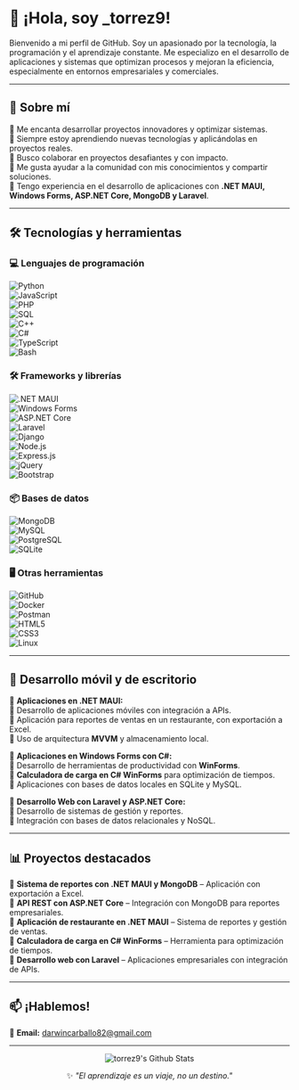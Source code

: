 # 👋 ¡Hola, soy _torrez9!  

Bienvenido a mi perfil de GitHub. Soy un apasionado por la tecnología, la programación y el aprendizaje constante. Me especializo en el desarrollo de aplicaciones y sistemas que optimizan procesos y mejoran la eficiencia, especialmente en entornos empresariales y comerciales.  

---

## 🚀 Sobre mí  
🔹 Me encanta desarrollar proyectos innovadores y optimizar sistemas.  
🔹 Siempre estoy aprendiendo nuevas tecnologías y aplicándolas en proyectos reales.  
🔹 Busco colaborar en proyectos desafiantes y con impacto.  
🔹 Me gusta ayudar a la comunidad con mis conocimientos y compartir soluciones.  
🔹 Tengo experiencia en el desarrollo de aplicaciones con **.NET MAUI, Windows Forms, ASP.NET Core, MongoDB y Laravel**.  

---

## 🛠️ Tecnologías y herramientas  

### 💻 Lenguajes de programación  
![Python](https://img.shields.io/badge/Python-3776AB?style=for-the-badge&logo=python&logoColor=white)  
![JavaScript](https://img.shields.io/badge/JavaScript-F7DF1E?style=for-the-badge&logo=javascript&logoColor=black)  
![PHP](https://img.shields.io/badge/PHP-777BB4?style=for-the-badge&logo=php&logoColor=white)  
![SQL](https://img.shields.io/badge/SQL-4479A1?style=for-the-badge&logo=postgresql&logoColor=white)  
![C++](https://img.shields.io/badge/C++-00599C?style=for-the-badge&logo=c%2B%2B&logoColor=white)  
![C#](https://img.shields.io/badge/C%23-239120?style=for-the-badge&logo=c-sharp&logoColor=white)  
![TypeScript](https://img.shields.io/badge/TypeScript-3178C6?style=for-the-badge&logo=typescript&logoColor=white)  
![Bash](https://img.shields.io/badge/Bash-4EAA25?style=for-the-badge&logo=gnubash&logoColor=white)  

### 🛠️ Frameworks y librerías  
![.NET MAUI](https://img.shields.io/badge/.NET_MAUI-512BD4?style=for-the-badge&logo=dotnet&logoColor=white)  
![Windows Forms](https://img.shields.io/badge/WinForms-0078D4?style=for-the-badge&logo=windows&logoColor=white)  
![ASP.NET Core](https://img.shields.io/badge/ASP.NET_Core-5C2D91?style=for-the-badge&logo=dotnet&logoColor=white)  
![Laravel](https://img.shields.io/badge/Laravel-FF2D20?style=for-the-badge&logo=laravel&logoColor=white)  
![Django](https://img.shields.io/badge/Django-092E20?style=for-the-badge&logo=django&logoColor=white)  
![Node.js](https://img.shields.io/badge/Node.js-43853D?style=for-the-badge&logo=node.js&logoColor=white)  
![Express.js](https://img.shields.io/badge/Express.js-404D59?style=for-the-badge&logo=express&logoColor=white)  
![jQuery](https://img.shields.io/badge/jQuery-0769AD?style=for-the-badge&logo=jquery&logoColor=white)  
![Bootstrap](https://img.shields.io/badge/Bootstrap-7952B3?style=for-the-badge&logo=bootstrap&logoColor=white)  

### 📦 Bases de datos  
![MongoDB](https://img.shields.io/badge/MongoDB-47A248?style=for-the-badge&logo=mongodb&logoColor=white)  
![MySQL](https://img.shields.io/badge/MySQL-4479A1?style=for-the-badge&logo=mysql&logoColor=white)  
![PostgreSQL](https://img.shields.io/badge/PostgreSQL-336791?style=for-the-badge&logo=postgresql&logoColor=white)  
![SQLite](https://img.shields.io/badge/SQLite-003B57?style=for-the-badge&logo=sqlite&logoColor=white)  

### 🖥️ Otras herramientas  
![GitHub](https://img.shields.io/badge/GitHub-181717?style=for-the-badge&logo=github&logoColor=white)  
![Docker](https://img.shields.io/badge/Docker-2496ED?style=for-the-badge&logo=docker&logoColor=white)  
![Postman](https://img.shields.io/badge/Postman-FF6C37?style=for-the-badge&logo=postman&logoColor=white)  
![HTML5](https://img.shields.io/badge/HTML5-E34F26?style=for-the-badge&logo=html5&logoColor=white)  
![CSS3](https://img.shields.io/badge/CSS3-1572B6?style=for-the-badge&logo=css3&logoColor=white)  
![Linux](https://img.shields.io/badge/Linux-FCC624?style=for-the-badge&logo=linux&logoColor=black)  

---

## 📱 Desarrollo móvil y de escritorio  

📌 **Aplicaciones en .NET MAUI:**  
🔹 Desarrollo de aplicaciones móviles con integración a APIs.  
🔹 Aplicación para reportes de ventas en un restaurante, con exportación a Excel.  
🔹 Uso de arquitectura **MVVM** y almacenamiento local.  

📌 **Aplicaciones en Windows Forms con C#:**  
🔹 Desarrollo de herramientas de productividad con **WinForms**.  
🔹 **Calculadora de carga en C# WinForms** para optimización de tiempos.  
🔹 Aplicaciones con bases de datos locales en SQLite y MySQL.  

📌 **Desarrollo Web con Laravel y ASP.NET Core:**  
🔹 Desarrollo de sistemas de gestión y reportes.  
🔹 Integración con bases de datos relacionales y NoSQL.  

---

## 📊 Proyectos destacados  
📌 **Sistema de reportes con .NET MAUI y MongoDB** – Aplicación con exportación a Excel.  
📌 **API REST con ASP.NET Core** – Integración con MongoDB para reportes empresariales.  
📌 **Aplicación de restaurante en .NET MAUI** – Sistema de reportes y gestión de ventas.  
📌 **Calculadora de carga en C# WinForms** – Herramienta para optimización de tiempos.  
📌 **Desarrollo web con Laravel** – Aplicaciones empresariales con integración de APIs.  

---

## 📫 ¡Hablemos!  
📧 **Email:** [darwincarballo82@gmail.com](mailto:darwincarballo82@gmail.com)  

---

<div align="center">
  <img align="center" src="https://github-readme-stats.vercel.app/api?username=torrez9&include_all_commits=true&count_private=true&show_icons=true&line_height=20&title_color=7A7ADB&icon_color=2234AE&text_color=D3D3D3&bg_color=0,000000,130F40" alt="torrez9's Github Stats">

✨ _"El aprendizaje es un viaje, no un destino."_
